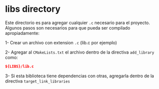 # libs directory

Este directorio es para agregar cualquier `.c` necesario para el proyecto. Algunos pasos son necesarios para que pueda ser compilado apropiadamente:

1- Crear un archivo con extension `.c` (lib.c por ejemplo)

2- Agregar al `CMakeLists.txt` el archivo dentro de la directiva `add_library` como:

```cmake
${LIBS}/lib.c
```

3- Si esta biblioteca tiene dependencias con otras, agregarla dentro de la directiva `target_link_libraries`
